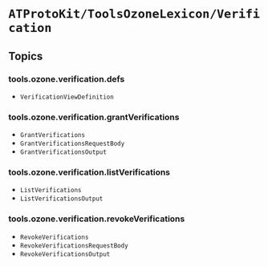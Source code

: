 # ``ATProtoKit/ToolsOzoneLexicon/Verification``

## Topics

### tools.ozone.verification.defs

- ``VerificationViewDefinition``

### tools.ozone.verification.grantVerifications

- ``GrantVerifications``
- ``GrantVerificationsRequestBody``
- ``GrantVerificationsOutput``

### tools.ozone.verification.listVerifications

- ``ListVerifications``
- ``ListVerificationsOutput``

### tools.ozone.verification.revokeVerifications

- ``RevokeVerifications``
- ``RevokeVerificationsRequestBody``
- ``RevokeVerificationsOutput``
